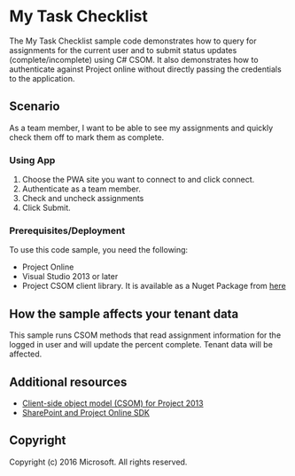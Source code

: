 # My Task Checklist

The My Task Checklist sample code demonstrates how to query for assignments for the current user and to submit status updates (complete/incomplete) using C# CSOM.  It also demonstrates how to authenticate against Project online without directly passing the credentials to the application.

## Scenario
As a team member, I want to be able to see my assignments and  quickly check them off to mark them as complete.


### Using App

1.	Choose the PWA site you want to connect to and click connect.
2.	Authenticate as a team member.
3.	Check and uncheck assignments
5.	Click Submit.


### Prerequisites/Deployment
To use this code sample, you need the following:
* Project Online
* Visual Studio 2013 or later 
* Project CSOM client library.  It is available as a Nuget Package from [here](https://www.nuget.org/packages/Microsoft.SharePointOnline.CSOM/)



## How the sample affects your tenant data
This sample runs CSOM methods that read assignment information for the logged in user and will update the percent complete. Tenant data will be affected.

## Additional resources
* [Client-side object model (CSOM) for Project 2013](https://msdn.microsoft.com/en-us/library/office/jj163123.aspx)
* [SharePoint and Project Online SDK](https://www.nuget.org/packages/Microsoft.SharePointOnline.CSOM)

## Copyright
Copyright (c) 2016 Microsoft. All rights reserved.
